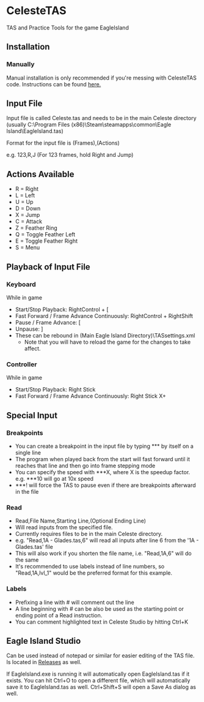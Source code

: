 # CelesteTAS
TAS and Practice Tools for the game EagleIsland

## Installation

### Manually

Manual installation is only recommended if you're messing with CelesteTAS code. Instructions can be found [here.](https://github.com/rjr5838/EagleIslandTAS/blob/master/Game/ManualInstructions.md)

## Input File
Input file is called Celeste.tas and needs to be in the main Celeste directory (usually C:\Program Files (x86)\Steam\steamapps\common\Eagle Island\EagleIsland.tas)

Format for the input file is (Frames),(Actions)

e.g. 123,R,J (For 123 frames, hold Right and Jump)

## Actions Available
- R = Right
- L = Left
- U = Up
- D = Down
- X = Jump
- C = Attack
- Z = Feather Ring
- Q = Toggle Feather Left
- E = Toggle Feather Right 
- S = Menu

## Playback of Input File
### Keyboard
While in game
- Start/Stop Playback: RightControl + [
- Fast Forward / Frame Advance Continuously: RightControl + RightShift
- Pause / Frame Advance: [
- Unpause: ]
- These can be rebound in (Main Eagle Island Directory)\TASsettings.xml
  - Note that you will have to reload the game for the changes to take affect.
  
### Controller
While in game

- Start/Stop Playback: Right Stick
- Fast Forward / Frame Advance Continuously: Right Stick X+

## Special Input
### Breakpoints
- You can create a breakpoint in the input file by typing *** by itself on a single line
- The program when played back from the start will fast forward until it reaches that line and then go into frame stepping mode
- You can specify the speed with ***X, where X is the speedup factor. e.g. ***10 will go at 10x speed
- ***! will force the TAS to pause even if there are breakpoints afterward in the file

### Read
- Read,File Name,Starting Line,(Optional Ending Line)
- Will read inputs from the specified file.
- Currently requires files to be in the main Celeste directory.
- e.g. "Read,1A - Glades.tas,6" will read all inputs after line 6 from the '1A - Glades.tas' file
- This will also work if you shorten the file name, i.e. "Read,1A,6" will do the same 
- It's recommended to use labels instead of line numbers, so "Read,1A,lvl_1" would be the preferred format for this example.

### Labels
- Prefixing a line with # will comment out the line
- A line beginning with # can be also be used as the starting point or ending point of a Read instruction.
- You can comment highlighted text in Celeste Studio by hitting Ctrl+K
  
## Eagle Island Studio
Can be used instead of notepad or similar for easier editing of the TAS file. Is located in [Releases](https://github.com/rjr5838/EagleIslandTAS/releases) as well.

If EagleIsland.exe is running it will automatically open EagleIsland.tas if it exists. You can hit Ctrl+O to open a different file, which will automatically save it to EagleIsland.tas as well. Ctrl+Shift+S will open a Save As dialog as well.
